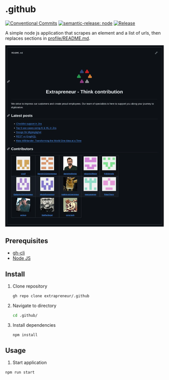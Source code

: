 # .github

[![Conventional Commits](https://img.shields.io/badge/Conventional%20Commits-1.0.0-yellow.svg)](https://conventionalcommits.org)
[![semantic-release: node](https://img.shields.io/badge/semantic--release-node-e10079?logo=semantic-release)](https://github.com/semantic-release/semantic-release)
[![Release](https://github.com/extrapreneur/.github/actions/workflows/release.yml/badge.svg)](https://github.com/extrapreneur/.github/actions/workflows/release.yml)

A simple node js application that scrapes an element and a list of urls, then replaces sections in [profile/README.md](./profile/README.md).

<center>
  <img width="640" src="docs/images/screenshot.webp" alt="Screenshot">
</center>

## Prerequisites

- [gh-cli](https://github.com/cli/cli?tab=readme-ov-file#installation)
- [Node JS](https://nodejs.org/en/download/package-manager)

## Install

1. Clone repository

   ```bash
   gh repo clone extrapreneur/.github
   ```

1. Navigate to directory

   ```bash
   cd .github/
   ```

1. Install dependencies

   ```bash
   npm install
   ```

## Usage

1. Start application

```bash
npm run start
```
